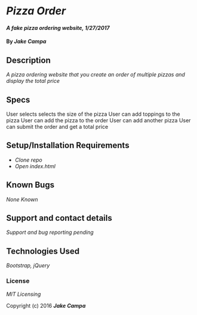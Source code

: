 # _Pizza Order_

#### _A fake pizza ordering website, 1/27/2017_

#### By _**Jake Campa**_

## Description

_A pizza ordering website that you create an order of multiple pizzas and display the total price_

## Specs
User selects selects the size of the pizza
User can add toppings to the pizza
User can add the pizza to the order
User can add another pizza
User can submit the order and get a total price
## Setup/Installation Requirements

* _Clone repo_
* _Open index.html_


## Known Bugs

_None Known_

## Support and contact details

_Support and bug reporting pending_

## Technologies Used

_Bootstrap, jQuery_

### License

*MIT Licensing*

Copyright (c) 2016 **_Jake Campa_**
